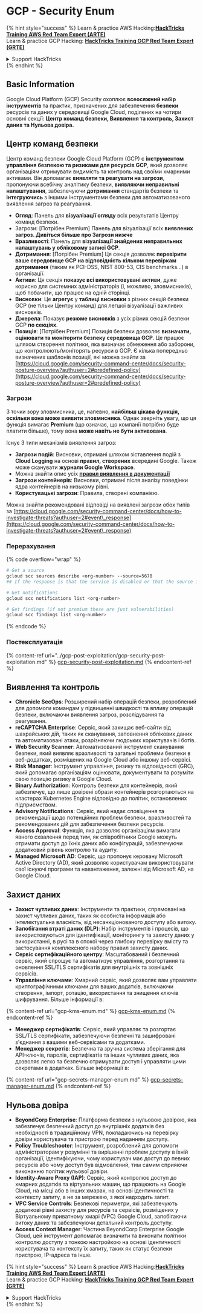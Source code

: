 # GCP - Security Enum

{% hint style="success" %}
Learn & practice AWS Hacking:<img src="../../../.gitbook/assets/image (1) (1).png" alt="" data-size="line">[**HackTricks Training AWS Red Team Expert (ARTE)**](https://training.hacktricks.xyz/courses/arte)<img src="../../../.gitbook/assets/image (1) (1).png" alt="" data-size="line">\
Learn & practice GCP Hacking: <img src="../../../.gitbook/assets/image (2).png" alt="" data-size="line">[**HackTricks Training GCP Red Team Expert (GRTE)**<img src="../../../.gitbook/assets/image (2).png" alt="" data-size="line">](https://training.hacktricks.xyz/courses/grte)

<details>

<summary>Support HackTricks</summary>

* Check the [**subscription plans**](https://github.com/sponsors/carlospolop)!
* **Join the** 💬 [**Discord group**](https://discord.gg/hRep4RUj7f) or the [**telegram group**](https://t.me/peass) or **follow** us on **Twitter** 🐦 [**@hacktricks\_live**](https://twitter.com/hacktricks\_live)**.**
* **Share hacking tricks by submitting PRs to the** [**HackTricks**](https://github.com/carlospolop/hacktricks) and [**HackTricks Cloud**](https://github.com/carlospolop/hacktricks-cloud) github repos.

</details>
{% endhint %}

## Basic Information

Google Cloud Platform (GCP) Security охоплює **всеосяжний набір інструментів** та практик, призначених для забезпечення **безпеки** ресурсів та даних у середовищі Google Cloud, поділених на чотири основні секції: **Центр команд безпеки, Виявлення та контроль, Захист даних та Нульова довіра.**

## **Центр команд безпеки**

Центр команд безпеки Google Cloud Platform (GCP) є **інструментом управління безпекою та ризиками для ресурсів GCP**, який дозволяє організаціям отримувати видимість та контроль над своїми хмарними активами. Він допомагає **виявляти та реагувати на загрози**, пропонуючи всебічну аналітику безпеки, **виявляючи неправильні налаштування**, забезпечуючи **дотримання** стандартів безпеки та **інтегруючись** з іншими інструментами безпеки для автоматизованого виявлення загроз та реагування.

* **Огляд**: Панель для **візуалізації огляду** всіх результатів Центру команд безпеки.
* Загрози: \[Потрібен Premium] Панель для візуалізації всіх **виявлених загроз. Дивіться більше про Загрози нижче**
* **Вразливості**: Панель для **візуалізації знайдених неправильних налаштувань у обліковому записі GCP**.
* **Дотримання**: \[Потрібен Premium] Ця секція дозволяє **перевірити ваше середовище GCP на відповідність кільком перевіркам дотримання** (таким як PCI-DSS, NIST 800-53, CIS benchmarks...) в організації.
* **Активи**: Ця секція **показує всі використовувані активи**, дуже корисно для системних адміністраторів (і, можливо, зловмисників), щоб побачити, що працює на одній сторінці.
* **Висновки**: Це **агрегує** у **таблиці висновки** з різних секцій безпеки GCP (не тільки Центру команд) для легшої візуалізації важливих висновків.
* **Джерела**: Показує **резюме висновків** з усіх різних секцій безпеки GCP **по секціях**.
* **Позиція**: \[Потрібен Premium] Позиція безпеки дозволяє **визначати, оцінювати та моніторити безпеку середовища GCP**. Це працює шляхом створення політики, яка визначає обмеження або заборони, що контролюють/моніторять ресурси в GCP. Є кілька попередньо визначених шаблонів позиції, які можна знайти за [https://cloud.google.com/security-command-center/docs/security-posture-overview?authuser=2#predefined-policy](https://cloud.google.com/security-command-center/docs/security-posture-overview?authuser=2#predefined-policy)

### **Загрози**

З точки зору зловмисника, це, напевно, **найбільш цікава функція, оскільки вона може виявити зловмисника**. Однак зверніть увагу, що ця функція вимагає **Premium** (що означає, що компанії потрібно буде платити більше), тому вона **може навіть не бути активована**.

Існує 3 типи механізмів виявлення загроз:

* **Загрози подій**: Висновки, отримані шляхом зіставлення подій з **Cloud Logging** на основі **правил, створених** всередині Google. Також може сканувати **журнали Google Workspace**.
* Можна знайти опис усіх [**правил виявлення в документації**](https://cloud.google.com/security-command-center/docs/concepts-event-threat-detection-overview?authuser=2#how\_works)
* **Загрози контейнерів**: Висновки, отримані після аналізу поведінки ядра контейнерів на низькому рівні.
* **Користувацькі загрози**: Правила, створені компанією.

Можна знайти рекомендовані відповіді на виявлені загрози обох типів за [https://cloud.google.com/security-command-center/docs/how-to-investigate-threats?authuser=2#event\_response](https://cloud.google.com/security-command-center/docs/how-to-investigate-threats?authuser=2#event\_response)

### Перерахування

{% code overflow="wrap" %}
```bash
# Get a source
gcloud scc sources describe <org-number> --source=5678
## If the response is that the service is disabled or that the source is not found, then, it isn't enabled

# Get notifications
gcloud scc notifications list <org-number>

# Get findings (if not premium these are just vulnerabilities)
gcloud scc findings list <org-number>
```
{% endcode %}

### Постексплуатація

{% content-ref url="../gcp-post-exploitation/gcp-security-post-exploitation.md" %}
[gcp-security-post-exploitation.md](../gcp-post-exploitation/gcp-security-post-exploitation.md)
{% endcontent-ref %}

## Виявлення та контроль

* **Chronicle SecOps**: Розширений набір операцій безпеки, розроблений для допомоги командам у підвищенні швидкості та впливу операцій безпеки, включаючи виявлення загроз, розслідування та реагування.
* **reCAPTCHA Enterprise**: Сервіс, який захищає веб-сайти від шахрайських дій, таких як сканування, заповнення облікових даних та автоматизовані атаки, розрізняючи людських користувачів і ботів.
* **Web Security Scanner**: Автоматизований інструмент сканування безпеки, який виявляє вразливості та загальні проблеми безпеки в веб-додатках, розміщених на Google Cloud або іншому веб-сервісі.
* **Risk Manager**: Інструмент управління, ризику та відповідності (GRC), який допомагає організаціям оцінювати, документувати та розуміти свою позицію ризику в Google Cloud.
* **Binary Authorization**: Контроль безпеки для контейнерів, який забезпечує, що лише довірені образи контейнерів розгортаються на кластерах Kubernetes Engine відповідно до політик, встановлених підприємством.
* **Advisory Notifications**: Сервіс, який надає сповіщення та рекомендації щодо потенційних проблем безпеки, вразливостей та рекомендованих дій для забезпечення безпеки ресурсів.
* **Access Approval**: Функція, яка дозволяє організаціям вимагати явного схвалення перед тим, як співробітники Google можуть отримати доступ до їхніх даних або конфігурацій, забезпечуючи додатковий рівень контролю та аудиту.
* **Managed Microsoft AD**: Сервіс, що пропонує керовану Microsoft Active Directory (AD), який дозволяє користувачам використовувати свої існуючі програми та навантаження, залежні від Microsoft AD, на Google Cloud.

## Захист даних

* **Захист чутливих даних**: Інструменти та практики, спрямовані на захист чутливих даних, таких як особиста інформація або інтелектуальна власність, від несанкціонованого доступу або витоку.
* **Запобігання втраті даних (DLP)**: Набір інструментів і процесів, що використовуються для ідентифікації, моніторингу та захисту даних у використанні, в русі та в спокої через глибоку перевірку вмісту та застосування комплексного набору правил захисту даних.
* **Сервіс сертифікаційного центру**: Масштабований і безпечний сервіс, який спрощує та автоматизує управління, розгортання та оновлення SSL/TLS сертифікатів для внутрішніх та зовнішніх сервісів.
* **Управління ключами**: Хмарний сервіс, який дозволяє вам управляти криптографічними ключами для ваших додатків, включаючи створення, імпорт, ротацію, використання та знищення ключів шифрування. Більше інформації в:

{% content-ref url="gcp-kms-enum.md" %}
[gcp-kms-enum.md](gcp-kms-enum.md)
{% endcontent-ref %}

* **Менеджер сертифікатів**: Сервіс, який управляє та розгортає SSL/TLS сертифікати, забезпечуючи безпечні та зашифровані з'єднання з вашими веб-сервісами та додатками.
* **Менеджер секретів**: Безпечна та зручна система зберігання для API-ключів, паролів, сертифікатів та інших чутливих даних, яка дозволяє легко та безпечно отримувати доступ і управляти цими секретами в додатках. Більше інформації в:

{% content-ref url="gcp-secrets-manager-enum.md" %}
[gcp-secrets-manager-enum.md](gcp-secrets-manager-enum.md)
{% endcontent-ref %}

## Нульова довіра

* **BeyondCorp Enterprise**: Платформа безпеки з нульовою довірою, яка забезпечує безпечний доступ до внутрішніх додатків без необхідності в традиційному VPN, покладаючись на перевірку довіри користувача та пристрою перед наданням доступу.
* **Policy Troubleshooter**: Інструмент, розроблений для допомоги адміністраторам у розумінні та вирішенні проблем доступу в їхній організації, ідентифікуючи, чому користувач має доступ до певних ресурсів або чому доступ був відмовлений, тим самим сприяючи виконанню політик нульової довіри.
* **Identity-Aware Proxy (IAP)**: Сервіс, який контролює доступ до хмарних додатків та віртуальних машин, що працюють на Google Cloud, на місці або в інших хмарах, на основі ідентичності та контексту запиту, а не за мережею, з якої надходить запит.
* **VPC Service Controls**: Безпекові периметри, які забезпечують додаткові рівні захисту для ресурсів та сервісів, розміщених у Віртуальному приватному хмарі (VPC) Google Cloud, запобігаючи витоку даних та забезпечуючи детальний контроль доступу.
* **Access Context Manager**: Частина BeyondCorp Enterprise Google Cloud, цей інструмент допомагає визначити та виконати політики контролю доступу з тонкою настройкою на основі ідентичності користувача та контексту їх запиту, таких як статус безпеки пристрою, IP-адреса та інше.

{% hint style="success" %}
Learn & practice AWS Hacking:<img src="../../../.gitbook/assets/image (1) (1).png" alt="" data-size="line">[**HackTricks Training AWS Red Team Expert (ARTE)**](https://training.hacktricks.xyz/courses/arte)<img src="../../../.gitbook/assets/image (1) (1).png" alt="" data-size="line">\
Learn & practice GCP Hacking: <img src="../../../.gitbook/assets/image (2).png" alt="" data-size="line">[**HackTricks Training GCP Red Team Expert (GRTE)**<img src="../../../.gitbook/assets/image (2).png" alt="" data-size="line">](https://training.hacktricks.xyz/courses/grte)

<details>

<summary>Support HackTricks</summary>

* Check the [**subscription plans**](https://github.com/sponsors/carlospolop)!
* **Join the** 💬 [**Discord group**](https://discord.gg/hRep4RUj7f) or the [**telegram group**](https://t.me/peass) or **follow** us on **Twitter** 🐦 [**@hacktricks\_live**](https://twitter.com/hacktricks\_live)**.**
* **Share hacking tricks by submitting PRs to the** [**HackTricks**](https://github.com/carlospolop/hacktricks) and [**HackTricks Cloud**](https://github.com/carlospolop/hacktricks-cloud) github repos.

</details>
{% endhint %}
